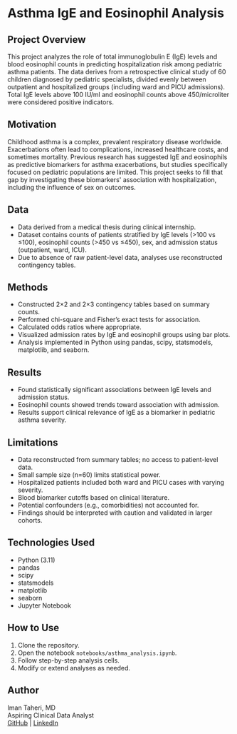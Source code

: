 # Asthma IgE and Eosinophil Analysis

## Project Overview

This project analyzes the role of total immunoglobulin E (IgE) levels and blood eosinophil counts in predicting hospitalization risk among pediatric asthma patients. The data derives from a retrospective clinical study of 60 children diagnosed by pediatric specialists, divided evenly between outpatient and hospitalized groups (including ward and PICU admissions). Total IgE levels above 100 IU/ml and eosinophil counts above 450/microliter were considered positive indicators.

## Motivation

Childhood asthma is a complex, prevalent respiratory disease worldwide. Exacerbations often lead to complications, increased healthcare costs, and sometimes mortality. Previous research has suggested IgE and eosinophils as predictive biomarkers for asthma exacerbations, but studies specifically focused on pediatric populations are limited. This project seeks to fill that gap by investigating these biomarkers' association with hospitalization, including the influence of sex on outcomes.

## Data

- Data derived from a medical thesis during clinical internship.
- Dataset contains counts of patients stratified by IgE levels (>100 vs ≤100), eosinophil counts (>450 vs ≤450), sex, and admission status (outpatient, ward, ICU).
- Due to absence of raw patient-level data, analyses use reconstructed contingency tables.

## Methods

- Constructed 2×2 and 2×3 contingency tables based on summary counts.
- Performed chi-square and Fisher’s exact tests for association.
- Calculated odds ratios where appropriate.
- Visualized admission rates by IgE and eosinophil groups using bar plots.
- Analysis implemented in Python using pandas, scipy, statsmodels, matplotlib, and seaborn.

## Results

- Found statistically significant associations between IgE levels and admission status.
- Eosinophil counts showed trends toward association with admission.
- Results support clinical relevance of IgE as a biomarker in pediatric asthma severity.

## Limitations

- Data reconstructed from summary tables; no access to patient-level data.
- Small sample size (n=60) limits statistical power.
- Hospitalized patients included both ward and PICU cases with varying severity.
- Blood biomarker cutoffs based on clinical literature.
- Potential confounders (e.g., comorbidities) not accounted for.
- Findings should be interpreted with caution and validated in larger cohorts.

## Technologies Used

- Python (3.11)
- pandas
- scipy
- statsmodels
- matplotlib
- seaborn
- Jupyter Notebook

## How to Use

1. Clone the repository.
2. Open the notebook `notebooks/asthma_analysis.ipynb`.
3. Follow step-by-step analysis cells.
4. Modify or extend analyses as needed.

## Author

Iman Taheri, MD  
Aspiring Clinical Data Analyst  
[GitHub](https://github.com/imanthiman) | [LinkedIn](https://linkedin.com/in/imanthiman)
